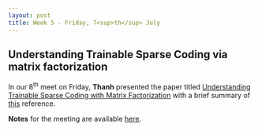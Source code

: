 ```yaml
---
layout: post
title: Week 5 - Friday, 7<sup>th</sup> July
---
```

## Understanding Trainable Sparse Coding via matrix factorization 

In our 8<sup>th</sup> meet on Friday, **Thanh** presented the paper titled [Understanding Trainable Sparse Coding with Matrix Factorization](https://arxiv.org/pdf/1609.00285.pdf) with a brief summary of [this](http://yann.lecun.com/exdb/publis/pdf/gregor-icml-10.pdf) reference.

**Notes** for the meeting are available [here](https://goo.gl/6cTNwj).
